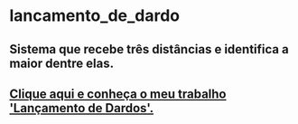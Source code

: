 # lancamento_de_dardo
 ## Sistema que recebe três distâncias e identifica a maior dentre elas.

## <a href = "https://rodrigopca42.github.io/lancamento_de_dardo/" target = "_blank" rel="external">Clique aqui e conheça o meu trabalho 'Lançamento de Dardos'.</a> 
